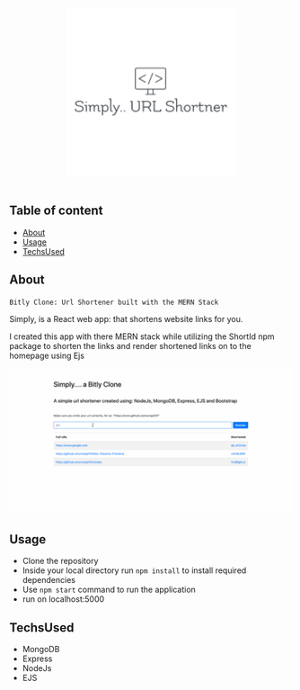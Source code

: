 <p align="center">
  <a href="https://www.github.com/simply"><img src="Simply_Logo.png" alt="Simply" width="300px"></a>
  <br>
  <br>
</p>

## Table of content
- [About](#about)
- [Usage](#usage)
- [TechsUsed](#TechsUsed)


## About
`Bitly Clone: Url Shortener built with the MERN Stack`

Simply, is a React web app:
that shortens website links for you.

I created this app with there MERN stack while utilizing the ShortId npm package to shorten the links and render shortened links on to the homepage using Ejs

<a href="https://www.github.com/simply"><img src="Simply_gif.gif" alt="SimplyGif" width="700px"></a>


## Usage
- Clone the repository
- Inside your local directory run `npm install` to install required dependencies
- Use `npm start` command to run the application
- run on localhost:5000


## TechsUsed
- MongoDB
- Express
- NodeJs
- EJS


